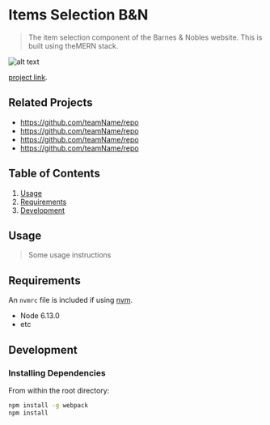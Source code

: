 # Items Selection B&N

> The item selection component of the Barnes & Nobles website.
> This is built using theMERN stack.

![alt text](https://github.com/Sweet-Treat/barnesandundignifiedItemSelection/blob/main/gif-fec.gif "Item selection app")

[project link](http://52.14.148.12:3001/?isbn=9781571311931).

## Related Projects

  - https://github.com/teamName/repo
  - https://github.com/teamName/repo
  - https://github.com/teamName/repo
  - https://github.com/teamName/repo

## Table of Contents

1. [Usage](#Usage)
1. [Requirements](#requirements)
1. [Development](#development)

## Usage

> Some usage instructions

## Requirements

An `nvmrc` file is included if using [nvm](https://github.com/creationix/nvm).

- Node 6.13.0
- etc

## Development

### Installing Dependencies

From within the root directory:

```sh
npm install -g webpack
npm install
```


